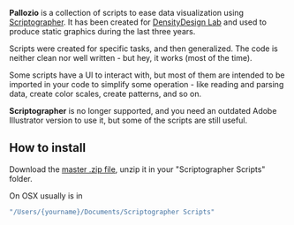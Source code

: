 **Pallozio** is a collection of scripts to ease data visualization using [Scriptographer](http://scriptographer.org/).
It has been created for [DensityDesign Lab](http://www.densitydesign.org/) and used to produce static graphics during the last three years.

Scripts were created for specific tasks, and then generalized. The code is neither clean nor well written - but hey, it works (most of the time).

Some scripts have a UI to interact with, but most of them are intended to be imported in your code to simplify some operation - like reading and parsing data, create color scales, create patterns, and so on.

**Scriptographer** is no longer supported, and you need an outdated Adobe Illustrator version to use it, but some of the scripts are still useful.

## How to install

Download the [master .zip file](https://github.com/mikima/pallozio/archive/master.zip), unzip it in your "Scriptographer Scripts" folder.

On OSX usually is in 
``` sh
"/Users/{yourname}/Documents/Scriptographer Scripts"
```




